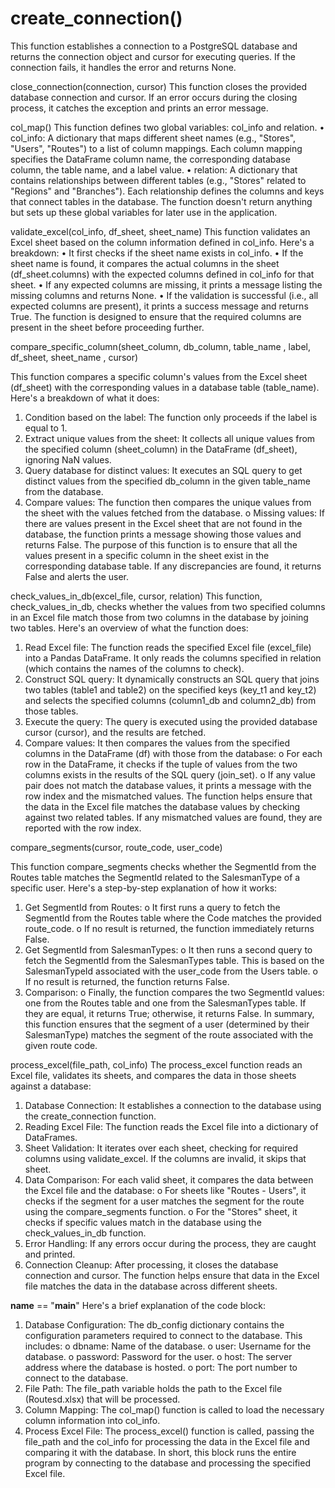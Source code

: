 # create_connection()

This function establishes a connection to a PostgreSQL database and returns the connection object and cursor for executing queries. If the connection fails, it handles the error and returns None.


close_connection(connection, cursor)
This function closes the provided database connection and cursor. If an error occurs during the closing process, it catches the exception and prints an error message.

col_map()
This function defines two global variables: col_info and relation.
•	col_info: A dictionary that maps different sheet names (e.g., "Stores", "Users", "Routes") to a list of column mappings. Each column mapping specifies the DataFrame column name, the corresponding database column, the table name, and a label value.
•	relation: A dictionary that contains relationships between different tables (e.g., "Stores" related to "Regions" and "Branches"). Each relationship defines the columns and keys that connect tables in the database.
The function doesn't return anything but sets up these global variables for later use in the application.


validate_excel(col_info, df_sheet, sheet_name)
This function validates an Excel sheet based on the column information defined in col_info. Here's a breakdown:
•	It first checks if the sheet name exists in col_info.
•	If the sheet name is found, it compares the actual columns in the sheet (df_sheet.columns) with the expected columns defined in col_info for that sheet.
•	If any expected columns are missing, it prints a message listing the missing columns and returns None.
•	If the validation is successful (i.e., all expected columns are present), it prints a success message and returns True.
The function is designed to ensure that the required columns are present in the sheet before proceeding further.

compare_specific_column(sheet_column, db_column, table_name , label, df_sheet, sheet_name , cursor)

This function compares a specific column's values from the Excel sheet (df_sheet) with the corresponding values in a database table (table_name). Here's a breakdown of what it does:
1.	Condition based on the label: The function only proceeds if the label is equal to 1.
2.	Extract unique values from the sheet: It collects all unique values from the specified column (sheet_column) in the DataFrame (df_sheet), ignoring NaN values.
3.	Query database for distinct values: It executes an SQL query to get distinct values from the specified db_column in the given table_name from the database.
4.	Compare values: The function then compares the unique values from the sheet with the values fetched from the database. 
o	Missing values: If there are values present in the Excel sheet that are not found in the database, the function prints a message showing those values and returns False.
The purpose of this function is to ensure that all the values present in a specific column in the sheet exist in the corresponding database table. If any discrepancies are found, it returns False and alerts the user.

check_values_in_db(excel_file, cursor, relation)
This function, check_values_in_db, checks whether the values from two specified columns in an Excel file match those from two columns in the database by joining two tables. Here's an overview of what the function does:
1.	Read Excel file: The function reads the specified Excel file (excel_file) into a Pandas DataFrame. It only reads the columns specified in relation (which contains the names of the columns to check).
2.	Construct SQL query: It dynamically constructs an SQL query that joins two tables (table1 and table2) on the specified keys (key_t1 and key_t2) and selects the specified columns (column1_db and column2_db) from those tables.
3.	Execute the query: The query is executed using the provided database cursor (cursor), and the results are fetched.
4.	Compare values: It then compares the values from the specified columns in the DataFrame (df) with those from the database:
o	For each row in the DataFrame, it checks if the tuple of values from the two columns exists in the results of the SQL query (join_set).
o	If any value pair does not match the database values, it prints a message with the row index and the mismatched values.
The function helps ensure that the data in the Excel file matches the database values by checking against two related tables. If any mismatched values are found, they are reported with the row index.

compare_segments(cursor, route_code, user_code)

This function compare_segments checks whether the SegmentId from the Routes table matches the SegmentId related to the SalesmanType of a specific user. Here's a step-by-step explanation of how it works:
1.	Get SegmentId from Routes:
o	It first runs a query to fetch the SegmentId from the Routes table where the Code matches the provided route_code.
o	If no result is returned, the function immediately returns False.
2.	Get SegmentId from SalesmanTypes:
o	It then runs a second query to fetch the SegmentId from the SalesmanTypes table. This is based on the SalesmanTypeId associated with the user_code from the Users table.
o	If no result is returned, the function returns False.
3.	Comparison:
o	Finally, the function compares the two SegmentId values: one from the Routes table and one from the SalesmanTypes table. If they are equal, it returns True; otherwise, it returns False.
In summary, this function ensures that the segment of a user (determined by their SalesmanType) matches the segment of the route associated with the given route code.

process_excel(file_path, col_info)
The process_excel function reads an Excel file, validates its sheets, and compares the data in those sheets against a database:
1.	Database Connection: It establishes a connection to the database using the create_connection function.
2.	Reading Excel File: The function reads the Excel file into a dictionary of DataFrames.
3.	Sheet Validation: It iterates over each sheet, checking for required columns using validate_excel. If the columns are invalid, it skips that sheet.
4.	Data Comparison: For each valid sheet, it compares the data between the Excel file and the database: 
o	For sheets like "Routes - Users", it checks if the segment for a user matches the segment for the route using the compare_segments function.
o	For the "Stores" sheet, it checks if specific values match in the database using the check_values_in_db function.
5.	Error Handling: If any errors occur during the process, they are caught and printed.
6.	Connection Cleanup: After processing, it closes the database connection and cursor.
The function helps ensure that data in the Excel file matches the data in the database across different sheets.

__name__ == "__main__"
Here's a brief explanation of the code block:
1.	Database Configuration:
The db_config dictionary contains the configuration parameters required to connect to the database. This includes:
o	dbname: Name of the database.
o	user: Username for the database.
o	password: Password for the user.
o	host: The server address where the database is hosted.
o	port: The port number to connect to the database.
2.	File Path:
The file_path variable holds the path to the Excel file (Routesd.xlsx) that will be processed.
3.	Column Mapping:
The col_map() function is called to load the necessary column information into col_info.
4.	Process Excel File:
The process_excel() function is called, passing the file_path and the col_info for processing the data in the Excel file and comparing it with the database.
In short, this block runs the entire program by connecting to the database and processing the specified Excel file.

